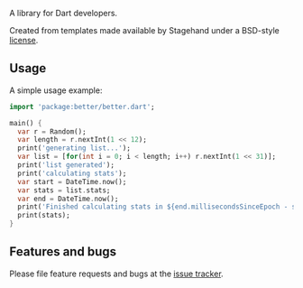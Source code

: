 A library for Dart developers.

Created from templates made available by Stagehand under a BSD-style
[license](https://github.com/dart-lang/stagehand/blob/master/LICENSE).

## Usage

A simple usage example:

```dart
import 'package:better/better.dart';

main() {
  var r = Random();
  var length = r.nextInt(1 << 12);
  print('generating list...');
  var list = [for(int i = 0; i < length; i++) r.nextInt(1 << 31)];
  print('list generated');
  print('calculating stats');
  var start = DateTime.now();
  var stats = list.stats;
  var end = DateTime.now();
  print('Finished calculating stats in ${end.millisecondsSinceEpoch - start.millisecondsSinceEpoch} ms');
  print(stats);
}
```

## Features and bugs

Please file feature requests and bugs at the [issue tracker][tracker].

[tracker]: http://example.com/issues/replaceme
